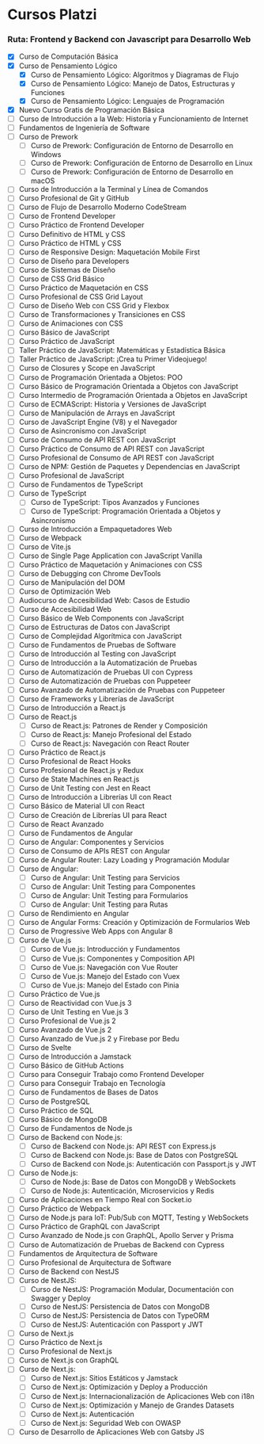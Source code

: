 # Cursos Platzi
### Ruta: Frontend y Backend con Javascript para Desarrollo Web

- [x] Curso de Computación Básica
- [x] Curso de Pensamiento Lógico
    - [x] Curso de Pensamiento Lógico: Algoritmos y Diagramas de Flujo
    - [x] Curso de Pensamiento Lógico: Manejo de Datos, Estructuras y Funciones
    - [x] Curso de Pensamiento Lógico: Lenguajes de Programación
- [x] Nuevo Curso Gratis de Programación Básica
- [ ] Curso de Introducción a la Web: Historia y Funcionamiento de Internet
- [ ] Fundamentos de Ingeniería de Software
- [ ] Curso de Prework
    - [ ] Curso de Prework: Configuración de Entorno de Desarrollo en Windows
    - [ ] Curso de Prework: Configuración de Entorno de Desarrollo en Linux
    - [ ] Curso de Prework: Configuración de Entorno de Desarrollo en macOS
- [ ] Curso de Introducción a la Terminal y Línea de Comandos
- [ ] Curso Profesional de Git y GitHub
- [ ] Curso de Flujo de Desarrollo Moderno CodeStream
- [ ] Curso de Frontend Developer
- [ ] Curso Práctico de Frontend Developer
- [ ] Curso Definitivo de HTML y CSS
- [ ] Curso Práctico de HTML y CSS
- [ ] Curso de Responsive Design: Maquetación Mobile First
- [ ] Curso de Diseño para Developers
- [ ] Curso de Sistemas de Diseño
- [ ] Curso de CSS Grid Básico
- [ ] Curso Práctico de Maquetación en CSS
- [ ] Curso Profesional de CSS Grid Layout
- [ ] Curso de Diseño Web con CSS Grid y Flexbox
- [ ] Curso de Transformaciones y Transiciones en CSS
- [ ] Curso de Animaciones con CSS
- [ ] Curso Básico de JavaScript
- [ ] Curso Práctico de JavaScript
- [ ] Taller Práctico de JavaScript: Matemáticas y Estadística Básica
- [ ] Taller Práctico de JavaScript: ¡Crea tu Primer Videojuego!
- [ ] Curso de Closures y Scope en JavaScript
- [ ] Curso de Programación Orientada a Objetos: POO
- [ ] Curso Básico de Programación Orientada a Objetos con JavaScript
- [ ] Curso Intermedio de Programación Orientada a Objetos en JavaScript
- [ ] Curso de ECMAScript: Historia y Versiones de JavaScript
- [ ] Curso de Manipulación de Arrays en JavaScript
- [ ] Curso de JavaScript Engine (V8) y el Navegador
- [ ] Curso de Asincronismo con JavaScript
- [ ] Curso de Consumo de API REST con JavaScript
- [ ] Curso Práctico de Consumo de API REST con JavaScript
- [ ] Curso Profesional de Consumo de API REST con JavaScript
- [ ] Curso de NPM: Gestión de Paquetes y Dependencias en JavaScript
- [ ] Curso Profesional de JavaScript
- [ ] Curso de Fundamentos de TypeScript
- [ ] Curso de TypeScript
    - [ ] Curso de TypeScript: Tipos Avanzados y Funciones
    - [ ] Curso de TypeScript: Programación Orientada a Objetos y Asincronismo
- [ ] Curso de Introducción a Empaquetadores Web
- [ ] Curso de Webpack
- [ ] Curso de Vite.js
- [ ] Curso de Single Page Application con JavaScript Vanilla
- [ ] Curso Práctico de Maquetación y Animaciones con CSS
- [ ] Curso de Debugging con Chrome DevTools
- [ ] Curso de Manipulación del DOM
- [ ] Curso de Optimización Web
- [ ] Audiocurso de Accesibilidad Web: Casos de Estudio
- [ ] Curso de Accesibilidad Web
- [ ] Curso Básico de Web Components con JavaScript
- [ ] Curso de Estructuras de Datos con JavaScript
- [ ] Curso de Complejidad Algorítmica con JavaScript
- [ ] Curso de Fundamentos de Pruebas de Software
- [ ] Curso de Introducción al Testing con JavaScript
- [ ] Curso de Introducción a la Automatización de Pruebas
- [ ] Curso de Automatización de Pruebas UI con Cypress
- [ ] Curso de Automatización de Pruebas con Puppeteer
- [ ] Curso Avanzado de Automatización de Pruebas con Puppeteer
- [ ] Curso de Frameworks y Librerías de JavaScript
- [ ] Curso de Introducción a React.js
- [ ] Curso de React.js
    - [ ] Curso de React.js: Patrones de Render y Composición
    - [ ] Curso de React.js: Manejo Profesional del Estado
    - [ ] Curso de React.js: Navegación con React Router
- [ ] Curso Práctico de React.js
- [ ] Curso Profesional de React Hooks
- [ ] Curso Profesional de React.js y Redux
- [ ] Curso de State Machines en React.js
- [ ] Curso de Unit Testing con Jest en React
- [ ] Curso de Introducción a Librerías UI con React
- [ ] Curso Básico de Material UI con React
- [ ] Curso de Creación de Librerías UI para React
- [ ] Curso de React Avanzado
- [ ] Curso de Fundamentos de Angular
- [ ] Curso de Angular: Componentes y Servicios
- [ ] Curso de Consumo de APIs REST con Angular
- [ ] Curso de Angular Router: Lazy Loading y Programación Modular
- [ ] Curso de Angular:
    - [ ] Curso de Angular: Unit Testing para Servicios
    - [ ] Curso de Angular: Unit Testing para Componentes
    - [ ] Curso de Angular: Unit Testing para Formularios
    - [ ] Curso de Angular: Unit Testing para Rutas
- [ ] Curso de Rendimiento en Angular
- [ ] Curso de Angular Forms: Creación y Optimización de Formularios Web
- [ ] Curso de Progressive Web Apps con Angular 8
- [ ] Curso de Vue.js
    - [ ] Curso de Vue.js: Introducción y Fundamentos
    - [ ] Curso de Vue.js: Componentes y Composition API
    - [ ] Curso de Vue.js: Navegación con Vue Router
    - [ ] Curso de Vue.js: Manejo del Estado con Vuex
    - [ ] Curso de Vue.js: Manejo del Estado con Pinia
- [ ] Curso Práctico de Vue.js
- [ ] Curso de Reactividad con Vue.js 3
- [ ] Curso de Unit Testing en Vue.js 3
- [ ] Curso Profesional de Vue.js 2
- [ ] Curso Avanzado de Vue.js 2
- [ ] Curso Avanzado de Vue.js 2 y Firebase por Bedu
- [ ] Curso de Svelte
- [ ] Curso de Introducción a Jamstack
- [ ] Curso Básico de GitHub Actions
- [ ] Curso para Conseguir Trabajo como Frontend Developer
- [ ] Curso para Conseguir Trabajo en Tecnología
- [ ] Curso de Fundamentos de Bases de Datos
- [ ] Curso de PostgreSQL
- [ ] Curso Práctico de SQL
- [ ] Curso Básico de MongoDB
- [ ] Curso de Fundamentos de Node.js
- [ ] Curso de Backend con Node.js:
    - [ ] Curso de Backend con Node.js: API REST con Express.js
    - [ ] Curso de Backend con Node.js: Base de Datos con PostgreSQL
    - [ ] Curso de Backend con Node.js: Autenticación con Passport.js y JWT
- [ ] Curso de Node.js:
    - [ ] Curso de Node.js: Base de Datos con MongoDB y WebSockets
    - [ ] Curso de Node.js: Autenticación, Microservicios y Redis
- [ ] Curso de Aplicaciones en Tiempo Real con Socket.io
- [ ] Curso Práctico de Webpack
- [ ] Curso de Node.js para IoT: Pub/Sub con MQTT, Testing y WebSockets
- [ ] Curso Práctico de GraphQL con JavaScript
- [ ] Curso Avanzado de Node.js con GraphQL, Apollo Server y Prisma
- [ ] Curso de Automatización de Pruebas de Backend con Cypress
- [ ] Fundamentos de Arquitectura de Software
- [ ] Curso Profesional de Arquitectura de Software
- [ ] Curso de Backend con NestJS
- [ ] Curso de NestJS:
    - [ ] Curso de NestJS: Programación Modular, Documentación con Swagger y Deploy
    - [ ] Curso de NestJS: Persistencia de Datos con MongoDB
    - [ ] Curso de NestJS: Persistencia de Datos con TypeORM
    - [ ] Curso de NestJS: Autenticación con Passport y JWT
- [ ] Curso de Next.js
- [ ] Curso Práctico de Next.js
- [ ] Curso Profesional de Next.js
- [ ] Curso de Next.js con GraphQL
- [ ] Curso de Next.js:
    - [ ] Curso de Next.js: Sitios Estáticos y Jamstack
    - [ ] Curso de Next.js: Optimización y Deploy a Producción
    - [ ] Curso de Next.js: Internacionalización de Aplicaciones Web con i18n
    - [ ] Curso de Next.js: Optimización y Manejo de Grandes Datasets
    - [ ] Curso de Next.js: Autenticación
    - [ ] Curso de Next.js: Seguridad Web con OWASP
- [ ] Curso de Desarrollo de Aplicaciones Web con Gatsby JS
